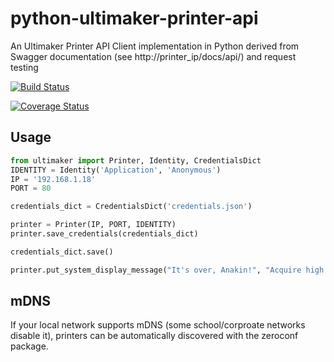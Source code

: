 # python-ultimaker-printer-api

An Ultimaker Printer API Client implementation in Python derived from Swagger documentation (see http://printer_ip/docs/api/) and request testing

[![Build Status](https://travis-ci.org/vanderbilt-design-studio/python-ultimaker-api.svg?branch=master)](https://travis-ci.org/vanderbilt-design-studio/python-ultimaker-printer-api)

[![Coverage Status](https://coveralls.io/repos/github/vanderbilt-design-studio/python-ultimaker-api/badge.svg?branch=master)](https://coveralls.io/github/vanderbilt-design-studio/python-ultimaker-printer-api?branch=master)

## Usage
```python
from ultimaker import Printer, Identity, CredentialsDict
IDENTITY = Identity('Application', 'Anonymous')
IP = '192.168.1.18'
PORT = 80

credentials_dict = CredentialsDict('credentials.json')

printer = Printer(IP, PORT, IDENTITY)
printer.save_credentials(credentials_dict)

credentials_dict.save()

printer.put_system_display_message("It's over, Anakin!", "Acquire high ground")

```

## mDNS

If your local network supports mDNS (some school/corproate networks disable it), printers can be automatically discovered with the zeroconf package.
